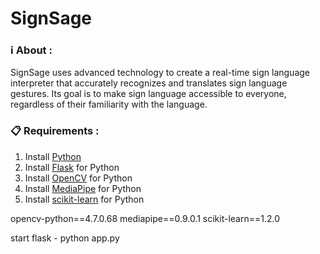 # SignSage

### ℹ️ About : 
SignSage uses advanced technology to create a real-time sign language interpreter that accurately recognizes and translates sign language gestures. Its goal is to make sign language accessible to everyone, regardless of their familiarity with the language.

### 📋 Requirements : 
1. Install [Python](https://www.python.org/downloads)
2. Install [Flask](https://pypi.org/project/Flask) for Python
3. Install [OpenCV](https://pypi.org/project/opencv-python) for Python
4. Install [MediaPipe](https://pypi.org/project/mediapipe/0.9.0.1/) for Python
5. Install [scikit-learn](https://pypi.org/project/scikit-learn/1.2.1/) for Python


opencv-python==4.7.0.68
mediapipe==0.9.0.1
scikit-learn==1.2.0

start flask - python app.py
